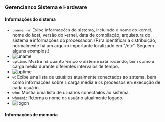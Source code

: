 ### Gerenciando Sistema e Hardware

#### Informações do sistema

- `uname -a`: Exibe informações do sistema, incluindo o nome do kernel, nome do host, versão do kernel, data de compilação, arquitetura do sistema e informações do processador.
  (Para identificar a distribuição, normalmente há um arquivo importante localizado em "/etc". Seguem alguns exemplos.)
- ![uname](https://github.com/EdilsonDevops/Linux-Ninja-Skills/assets/96980587/889e92ae-b3d4-47cf-91d6-92c3313ecd7e)
- `uptime`: Mostra há quanto tempo o sistema está rodando, bem como a carga média durante diferentes intervalos de tempo.
- ![uptime](https://github.com/EdilsonDevops/Linux-Ninja-Skills/assets/96980587/9e2cdb01-0568-478c-a53b-a43f4299ce60)
- `w`: Exibe uma lista de usuários atualmente conectados ao sistema, bem como informações sobre a carga média e os processos em execução de cada usuário.
- `who`: Mostra uma lista de usuários conectados ao sistema.
- `whoami`: Retorna o nome do usuário atualmente logado.
- ![logon](https://github.com/EdilsonDevops/Linux-Ninja-Skills/assets/96980587/6e440687-ac12-4993-8fe0-981b820c08af)

#### Informações de memória

